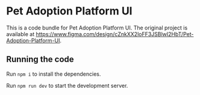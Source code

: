 
  # Pet Adoption Platform UI

  This is a code bundle for Pet Adoption Platform UI. The original project is available at https://www.figma.com/design/cZnkXX2loFF3JSBlwI2HbT/Pet-Adoption-Platform-UI.

  ## Running the code

  Run `npm i` to install the dependencies.

  Run `npm run dev` to start the development server.
  
